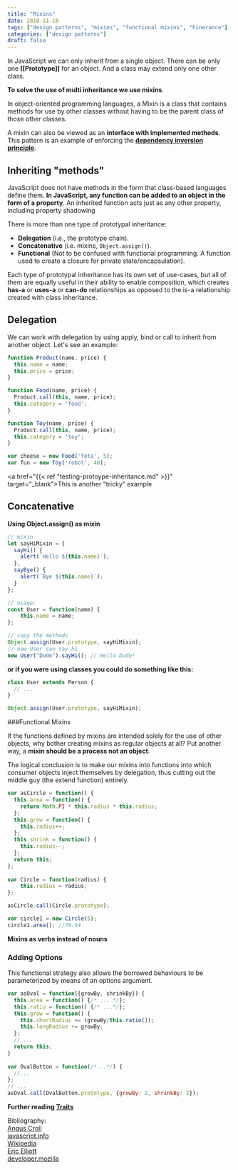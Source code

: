 ```yaml
---
title: "Mixins"
date: 2018-11-18
tags: ["design patterns", "mixins", "functional mixins", "hinerance"]
categories: ["design patterns"]
draft: false
---
```


In JavaScript we can only inherit from a single object. There can be only one **[[Prototype]]** for 
an object.
 And a class may extend only one other class.

**To solve the use of multi inheritance we use mixins**.

In object-oriented programming languages, a Mixin is a class that contains methods for use by 
other classes without having to be the parent class of those other classes.

A mixin can also be viewed as an **interface with implemented methods**. 
This pattern is an example of enforcing the [**dependency inversion principle**](https://en.wikipedia.org/wiki/Dependency_inversion_principle). 

## Inheriting "methods"
JavaScript does not have methods in the form that class-based languages define them.
**In JavaScript, any function can be added to an object in the form of a property**. 
An inherited function acts just as any other property, including property shadowing

There is more than one type of prototypal inheritance:

  * **Delegation** (i.e., the prototype chain).
  * **Concatenative** (i.e. mixins, `Object.assign()`).
  * **Functional** (Not to be confused with functional programming. A function used to create a 
  closure for private state/encapsulation).
  
Each type of prototypal inheritance has its own set of use-cases, but all of them are equally 
useful in their ability to enable composition, which creates **has-a** or **uses-a** or **can-do** 
relationships as opposed to the is-a relationship created with class inheritance.

## Delegation
We can work with delegation by using apply, bind or call to inherit from another object. Let's 
see an example: <br>

```javascript
function Product(name, price) {
  this.name = name;
  this.price = price;
}

function Food(name, price) {
  Product.call(this, name, price);
  this.category = 'food';
}

function Toy(name, price) {
  Product.call(this, name, price);
  this.category = 'toy';
}

var cheese = new Food('feta', 5);
var fun = new Toy('robot', 40);
```

<a href="{{< ref "testing-protoype-inheritance.md" >}}" target="_blank">This is another "tricky" 
example </a>


## Concatenative

**Using Object.assign() as mixin**

```javascript
// mixin
let sayHiMixin = {
  sayHi() {
    alert(`Hello ${this.name}`);
  },
  sayBye() {
    alert(`Bye ${this.name}`);
  }
};

// usage:
const User = function(name) {
    this.name = name;
};

// copy the methods
Object.assign(User.prototype, sayHiMixin);
// now User can say hi
new User("Dude").sayHi(); // Hello Dude!
```

**or if you were using classes you could do something like this:**

```javascript
class User extends Person {
  // ...
}

Object.assign(User.prototype, sayHiMixin);
```

###Functional Mixins

If the functions defined by mixins are intended solely for the use of other objects,
 why bother creating mixins as regular objects at all? Put another way, a **mixin should be a 
 process not an object**.
  
 The logical conclusion is to make our mixins into functions into which consumer objects inject 
 themselves by delegation, thus cutting out the middle guy (the extend function) entirely.
 
```javascript
var asCircle = function() {
  this.area = function() {
    return Math.PI * this.radius * this.radius;
  };
  this.grow = function() {
    this.radius++;
  };
  this.shrink = function() {
    this.radius--;
  };
  return this;
};
 
var Circle = function(radius) {
    this.radius = radius;
};

asCircle.call(Circle.prototype);

var circle1 = new Circle(5);
circle1.area(); //78.54
```
**Mixins as verbs instead of nouns**

### Adding Options

This functional strategy also allows the borrowed behaviours to be parameterized by means of 
an options argument. 
```javascript
var asOval = function({growBy, shrinkBy}) {
  this.area = function() {/* ... */};
  this.ratio = function() {/* ...*/};
  this.grow = function() {
    this.shortRadius += (growBy/this.ratio());
    this.longRadius += growBy;
  };
  // ...
  return this;
}
 
var OvalButton = function(/*...*/) {
  //...
};
// ...
asOval.call(OvalButton.prototype, {growBy: 2, shrinkBy: 2});
```


**Further reading [Traits](https://github.com/traitsjs/traits.js)**
 
 

Bibliography: <br>
[Angus Croll](https://javascriptweblog.wordpress.com/2011/05/31/a-fresh-look-at-javascript-mixins/?blogsub=confirming%23subscribe-blog]) <br/>
[javascript.info](https://javascript.info/mixins)<br/>
[Wikipedia](https://en.wikipedia.org/wiki/Mixin)<br/>
[Eric Elliott](https://medium.com/javascript-scene/10-interview-questions-every-javascript-developer-should-know-6fa6bdf5ad95)<br/>
[developer.mozilla](https://developer.mozilla.org/en-US/docs/Web/JavaScript/Inheritance_and_the_prototype_chain)<br/>
